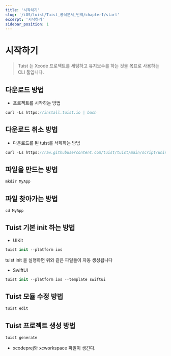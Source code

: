 ```yaml
---
title: '시작하기'
slug: '/iOS/tuist/Tuist_공식문서_번역/chapterI/start'
excerpt: '시작하기'
sidebar_position: 1
---
```


# 시작하기

> Tuist 는 Xcode 프로젝트를 세팅하고 유지보수를 하는 것을 목표로 사용하는 CLI 툴입니다.
> 

## 다운로드 방법

- 프로젝트를 시작하는 방법

```swift
curl -Ls https://install.tuist.io | bash
```

## 다운로드 취소 방법

- 다운로드를 된 tuist를 삭제하는 방법

```swift
curl -Ls https://raw.githubusercontent.com/tuist/tuist/main/script/uninstall | bash
```

## 파일을 만드는 방법

```swift
mkdir MyApp
```

## 파일 찾아가는 방법

```swift
cd MyApp
```

## Tuist 기본 init 하는 방법

- UIKit

```swift
tuist init --platform ios
```

tuist init 을 실행하면 위와 같은 파일들이 자동 생성됩니다

- SwiftUI

```swift
tuist init --platform ios --template swiftui
```

## Tuist 모듈 수정 방법

```swift
tuist edit
```

## Tuist 프로젝트 생성 방법

```swift
tuist generate
```

- xcodeprej와 xcworkspace 파일이 생긴다.
